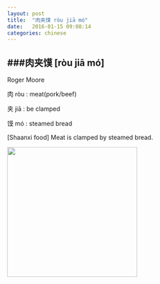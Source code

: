 ```yaml
---
layout: post
title:  "肉夹馍 ròu jiā mó"
date:   2016-01-15 09:08:14
categories: chinese
---
```

###肉夹馍 [ròu jiā mó]
-----------

Roger Moore

肉 ròu : meat(pork/beef)

夹 jiā : be clamped

馍 mó : steamed bread

[Shaanxi food] Meat is clamped by steamed bread.

<img width='300' src="/wombats-learning/images/roujiamo.jpg"/>
